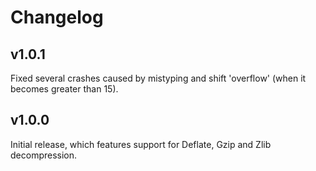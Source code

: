 # Changelog

v1.0.1
----------------
Fixed several crashes caused by mistyping and shift 'overflow' (when it becomes greater than 15). 

v1.0.0
----------------
Initial release, which features support for Deflate, Gzip and Zlib decompression.
